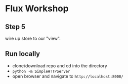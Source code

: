 # Flux Workshop

## Step 5
wire up store to our "view".

## Run locally
- clone/download repo and cd into the directory
- `python -m SimpleHTTPServer`
- open browser and navigate to `http://localhost:8000/`
